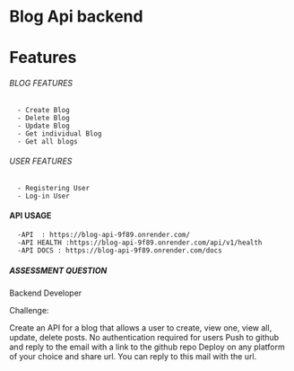# Blog Api backend

# Features

###### BLOG FEATURES

      - Create Blog
      - Delete Blog
      - Update Blog
      - Get individual Blog
      - Get all blogs

###### USER FEATURES

      - Registering User
      - Log-in User

#### API USAGE

      -API  : https://blog-api-9f89.onrender.com/
      -API HEALTH :https://blog-api-9f89.onrender.com/api/v1/health
      -API DOCS : https://blog-api-9f89.onrender.com/docs

##### ASSESSMENT QUESTION

Backend Developer

Challenge:

Create an API for a blog that allows a user to create, view one, view all, update, delete posts.
No authentication required for users
Push to github and reply to the email with a link to the github repo
Deploy on any platform of your choice and share url. You can reply to this mail with the url.
